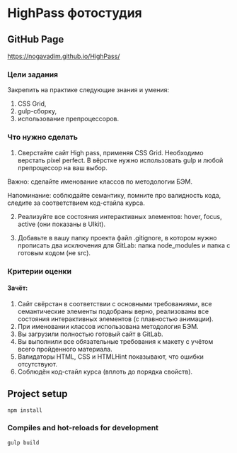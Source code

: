 # HighPass фотостудия

##  GitHub Page

https://nogavadim.github.io/HighPass/

### Цели задания

Закрепить на практике следующие знания и умения:

1. CSS Grid,
2. gulp-сборку,
3. использование препроцессоров.


### Что нужно сделать

1. Сверстайте сайт High pass, применяя CSS Grid. Необходимо верстать pixel perfect. В вёрстке нужно использовать gulp и любой препроцессор на ваш выбор.

Важно: сделайте именование классов по методологии БЭМ.

Напоминание: соблюдайте семантику, помните про валидность кода, следите за соответствием код-стайла курса.

2. Реализуйте все состояния интерактивных элементов: hover, focus, active (они показаны в UIkit).

3. Добавьте в вашу папку проекта файл .gitignore, в котором нужно прописать два исключения для GitLab: папка node_modules и папка с готовым кодом (не src).



### Критерии оценки

#### Зачёт:

1. Сайт свёрстан в соответствии с основными требованиями, все семантические элементы подобраны верно, реализованы все состояния интерактивных элементов (с плавностью анимации).
2. При именовании классов использована методология БЭМ.
3. Вы загрузили полностью готовый сайт в GitLab.
4. Вы выполнили все обязательные требования к макету с учётом всего пройденного материала.
5. Валидаторы HTML, CSS и HTMLHint показывают, что ошибки отсутствуют.
6. Соблюдён код-стайл курса (вплоть до порядка свойств).


## Project setup
```
npm install
```

### Compiles and hot-reloads for development
```
gulp build
```

